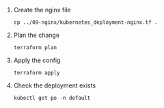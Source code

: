 1. Create the nginx file
   ```
   cp ../09-nginx/kubernetes_deployment-nginx.tf .
   ```
2. Plan the change
   ```
   terraform plan
   ```
3. Apply the config
   ```
   terraform apply
   ```
4. Check the deployment exists
   ```
   kubectl get po -n default
   ```
